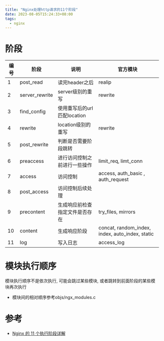 ```yaml
---
title: "Nginx处理http请求的11个阶段"
date: 2023-08-05T15:24:33+08:00
tags:
  - nginx
---
```


# 阶段

| 编号 | 阶段             | 说明                  | 官方模块                                            |
|----|----------------|---------------------|-------------------------------------------------|
| 1  | post_read      | 读完header之后          | realip                                          |
| 2  | server_rewrite | server级别的重写         | rewrite                                         |
| 3  | find_config    | 使用重写后的url匹配location |                                                 |
| 4  | rewrite        | location级别的重写       | rewrite                                         |
| 5  | post_rewrite   | 判断是否需要阶段跳转          |                                                 |
| 6  | preaccess      | 进行访问控制之前进行一些操作      | limit_req, limt_conn                            |
| 7  | access         | 访问控制                | access, auth_basic , auth_request               |
| 8  | post_access    | 访问控制后续处理            |                                                 |
| 9  | precontent     | 生成响应前检查指定文件是否存在     | try_files, mirrors                              |
| 10 | content        | 生成响应阶段              | concat, random_index, index, auto_index, static |
| 11 | log            | 写入日志                | access_log                                      |

# 模块执行顺序

模块执行顺序不是依次执行, 可能会跳过某些模块, 或者跳转到前面阶段的某些模块再次执行

- 模块间的相对顺序参考objs/ngx_modules.c

# 参考

- [Nginx 的 11 个执行阶段详解](https://xie.infoq.cn/article/bc7a344d84c9fedfc6ca871fd)
